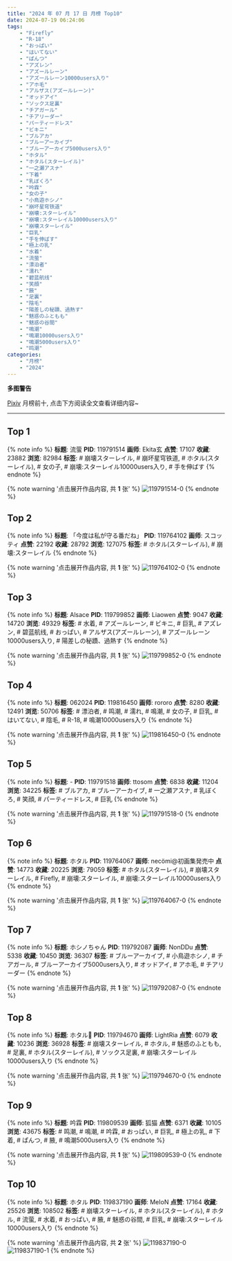 ```yaml
---
title: "2024 年 07 月 17 日 月榜 Top10"
date: 2024-07-19 06:24:06
tags:
    - "Firefly"
    - "R-18"
    - "おっぱい"
    - "はいてない"
    - "ぱんつ"
    - "アズレン"
    - "アズールレーン"
    - "アズールレーン10000users入り"
    - "アホ毛"
    - "アルザス(アズールレーン)"
    - "オッドアイ"
    - "ソックス足裏"
    - "チアガール"
    - "チアリーダー"
    - "パーティードレス"
    - "ビキニ"
    - "ブルアカ"
    - "ブルーアーカイブ"
    - "ブルーアーカイブ5000users入り"
    - "ホタル"
    - "ホタル(スターレイル)"
    - "一之瀬アスナ"
    - "下着"
    - "乳ぼくろ"
    - "吟霖"
    - "女の子"
    - "小鳥遊ホシノ"
    - "崩坏星穹铁道"
    - "崩壊:スターレイル"
    - "崩壊:スターレイル10000users入り"
    - "崩壊スターレイル"
    - "巨乳"
    - "手を伸ばす"
    - "極上の乳"
    - "水着"
    - "流萤"
    - "漂泊者"
    - "濡れ"
    - "碧蓝航线"
    - "笑顔"
    - "腋"
    - "足裏"
    - "陰毛"
    - "陽差しの秘蹟、過熱す"
    - "魅惑のふともも"
    - "魅惑の谷間"
    - "鳴潮"
    - "鳴潮10000users入り"
    - "鳴潮5000users入り"
    - "鸣潮"
categories:
    - "月榜"
    - "2024"
---
```


<i class="fa fa-triangle-exclamation"></i>**多图警告**<i class="fa fa-triangle-exclamation"></i>

[Pixiv](https://www.pixiv.net/) 月榜前十, 点击下方阅读全文查看详细内容~

<!-- more -->

---

## Top 1

{% note info %}
**标题**: 流萤
**PID**: 119791514 **画师**: Ekita玄
**点赞**: 17107 **收藏**: 23882 **浏览**: 82984
**标签**: # 崩壊スターレイル, # 崩坏星穹铁道, # ホタル(スターレイル), # 女の子, # 崩壊:スターレイル10000users入り, # 手を伸ばす
{% endnote %}

{% note warning '点击展开作品内容, 共 **1** 张' %}
![119791514-0](https://i.pixiv.re/img-original/img/2024/06/20/00/00/11/119791514_p0.jpg)
{% endnote %}

## Top 2

{% note info %}
**标题**: 「今度は私が守る番だね」
**PID**: 119764102 **画师**: スコッティ
**点赞**: 22192 **收藏**: 28792 **浏览**: 127075
**标签**: # ホタル(スターレイル), # 崩壊:スターレイル
{% endnote %}

{% note warning '点击展开作品内容, 共 **1** 张' %}
![119764102-0](https://i.pixiv.re/img-original/img/2024/06/19/00/00/46/119764102_p0.jpg)
{% endnote %}

## Top 3

{% note info %}
**标题**: Alsace
**PID**: 119799852 **画师**: Liaowen
**点赞**: 9047 **收藏**: 14720 **浏览**: 49329
**标签**: # 水着, # アズールレーン, # ビキニ, # 巨乳, # アズレン, # 碧蓝航线, # おっぱい, # アルザス(アズールレーン), # アズールレーン10000users入り, # 陽差しの秘蹟、過熱す
{% endnote %}

{% note warning '点击展开作品内容, 共 **1** 张' %}
![119799852-0](https://i.pixiv.re/img-original/img/2024/06/20/08/48/29/119799852_p0.png)
{% endnote %}

## Top 4

{% note info %}
**标题**: 062024
**PID**: 119816450 **画师**: rororo
**点赞**: 8280 **收藏**: 12491 **浏览**: 50706
**标签**: # 漂泊者, # 鸣潮, # 濡れ, # 鳴潮, # 女の子, # 巨乳, # はいてない, # 陰毛, # R-18, # 鳴潮10000users入り
{% endnote %}

{% note warning '点击展开作品内容, 共 **1** 张' %}
![119816450-0](https://i.pixiv.re/img-original/img/2024/06/20/22/45/02/119816450_p0.jpg)
{% endnote %}

## Top 5

{% note info %}
**标题**: -
**PID**: 119791518 **画师**: ttosom
**点赞**: 6838 **收藏**: 11204 **浏览**: 34225
**标签**: # ブルアカ, # ブルーアーカイブ, # 一之瀬アスナ, # 乳ぼくろ, # 笑顔, # パーティードレス, # 巨乳
{% endnote %}

{% note warning '点击展开作品内容, 共 **1** 张' %}
![119791518-0](https://i.pixiv.re/img-original/img/2024/06/20/00/00/11/119791518_p0.jpg)
{% endnote %}

## Top 6

{% note info %}
**标题**: ホタル
**PID**: 119764067 **画师**: necömi@初画集発売中
**点赞**: 14773 **收藏**: 20225 **浏览**: 79059
**标签**: # ホタル(スターレイル), # 崩壊スターレイル, # Firefly, # 崩壊:スターレイル, # 崩壊:スターレイル10000users入り
{% endnote %}

{% note warning '点击展开作品内容, 共 **1** 张' %}
![119764067-0](https://i.pixiv.re/img-original/img/2024/06/19/00/00/35/119764067_p0.png)
{% endnote %}

## Top 7

{% note info %}
**标题**: ホシノちゃん
**PID**: 119792087 **画师**: NonDDu
**点赞**: 5338 **收藏**: 10450 **浏览**: 36307
**标签**: # ブルーアーカイブ, # 小鳥遊ホシノ, # チアガール, # ブルーアーカイブ5000users入り, # オッドアイ, # アホ毛, # チアリーダー
{% endnote %}

{% note warning '点击展开作品内容, 共 **1** 张' %}
![119792087-0](https://i.pixiv.re/img-original/img/2024/06/20/00/09/56/119792087_p0.png)
{% endnote %}

## Top 8

{% note info %}
**标题**: ホタル🎨
**PID**: 119794670 **画师**: LightRia
**点赞**: 6079 **收藏**: 10236 **浏览**: 36928
**标签**: # 崩壊スターレイル, # ホタル, # 魅惑のふともも, # 足裏, # ホタル(スターレイル), # ソックス足裏, # 崩壊:スターレイル10000users入り
{% endnote %}

{% note warning '点击展开作品内容, 共 **1** 张' %}
![119794670-0](https://i.pixiv.re/img-original/img/2024/06/20/01/52/17/119794670_p0.jpg)
{% endnote %}

## Top 9

{% note info %}
**标题**: 吟霖
**PID**: 119809539 **画师**: 狐猫
**点赞**: 6371 **收藏**: 10105 **浏览**: 43675
**标签**: # 鸣潮, # 鳴潮, # 吟霖, # おっぱい, # 巨乳, # 極上の乳, # 下着, # ぱんつ, # 腋, # 鳴潮5000users入り
{% endnote %}

{% note warning '点击展开作品内容, 共 **1** 张' %}
![119809539-0](https://i.pixiv.re/img-original/img/2024/06/20/18/57/57/119809539_p0.jpg)
{% endnote %}

## Top 10

{% note info %}
**标题**: ホタル
**PID**: 119837190 **画师**: MeIoN
**点赞**: 17164 **收藏**: 25526 **浏览**: 108502
**标签**: # 崩壊スターレイル, # ホタル(スターレイル), # ホタル, # 流萤, # 水着, # おっぱい, # 腋, # 魅惑の谷間, # 巨乳, # 崩壊:スターレイル10000users入り
{% endnote %}

{% note warning '点击展开作品内容, 共 **2** 张' %}
![119837190-0](https://i.pixiv.re/img-original/img/2024/06/21/18/54/32/119837190_p0.jpg)
![119837190-1](https://i.pixiv.re/img-original/img/2024/06/21/18/54/32/119837190_p1.jpg)
{% endnote %}
